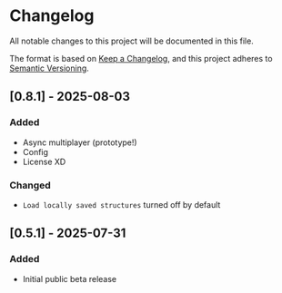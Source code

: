 # Changelog

All notable changes to this project will be documented in this file.

The format is based on [Keep a Changelog](https://keepachangelog.com/en/1.1.0/),
and this project adheres to [Semantic Versioning](https://semver.org/spec/v2.0.0.html).

## [0.8.1] - 2025-08-03

### Added

- Async multiplayer (prototype!)
- Config
- License XD

### Changed
- `Load locally saved structures` turned off by default

## [0.5.1] - 2025-07-31

### Added

- Initial public beta release
